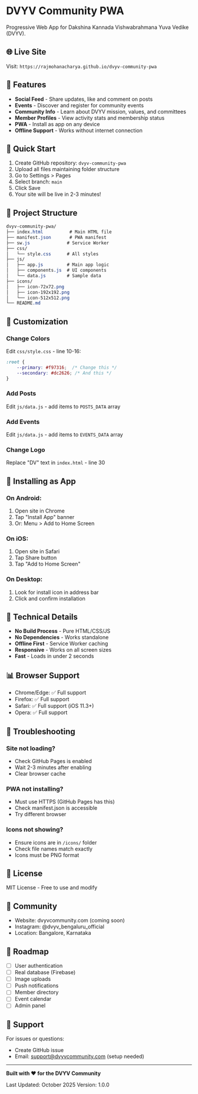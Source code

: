 # DVYV Community PWA

Progressive Web App for Dakshina Kannada Vishwabrahmana Yuva Vedike (DVYV).

## 🌐 Live Site

Visit: `https://rajmohanacharya.github.io/dvyv-community-pwa`

## 📱 Features

- **Social Feed** - Share updates, like and comment on posts
- **Events** - Discover and register for community events
- **Community Info** - Learn about DVYV mission, values, and committees
- **Member Profiles** - View activity stats and membership status
- **PWA** - Install as app on any device
- **Offline Support** - Works without internet connection

## 🚀 Quick Start

1. Create GitHub repository: `dvyv-community-pwa`
2. Upload all files maintaining folder structure
3. Go to Settings > Pages
4. Select branch: `main`
5. Click Save
6. Your site will be live in 2-3 minutes!

## 📁 Project Structure
```css
dvyv-community-pwa/
├── index.html          # Main HTML file
├── manifest.json       # PWA manifest
├── sw.js              # Service Worker
├── css/
│   └── style.css      # All styles
├── js/
│   ├── app.js         # Main app logic
│   ├── components.js  # UI components
│   └── data.js        # Sample data
├── icons/
│   ├── icon-72x72.png
│   ├── icon-192x192.png
│   └── icon-512x512.png
└── README.md
```

## 🎨 Customization

### Change Colors
Edit `css/style.css` - line 10-16:
```css
:root {
    --primary: #f97316;  /* Change this */
    --secondary: #dc2626; /* And this */
}
```

### Add Posts
Edit `js/data.js` - add items to `POSTS_DATA` array

### Add Events
Edit `js/data.js` - add items to `EVENTS_DATA` array

### Change Logo
Replace "DV" text in `index.html` - line 30

## 📲 Installing as App

### On Android:
1. Open site in Chrome
2. Tap "Install App" banner
3. Or: Menu > Add to Home Screen

### On iOS:
1. Open site in Safari
2. Tap Share button
3. Tap "Add to Home Screen"

### On Desktop:
1. Look for install icon in address bar
2. Click and confirm installation

## 🔧 Technical Details

- **No Build Process** - Pure HTML/CSS/JS
- **No Dependencies** - Works standalone
- **Offline First** - Service Worker caching
- **Responsive** - Works on all screen sizes
- **Fast** - Loads in under 2 seconds

## 📊 Browser Support

- Chrome/Edge: ✅ Full support
- Firefox: ✅ Full support  
- Safari: ✅ Full support (iOS 11.3+)
- Opera: ✅ Full support

## 🐛 Troubleshooting

### Site not loading?
- Check GitHub Pages is enabled
- Wait 2-3 minutes after enabling
- Clear browser cache

### PWA not installing?
- Must use HTTPS (GitHub Pages has this)
- Check manifest.json is accessible
- Try different browser

### Icons not showing?
- Ensure icons are in `/icons/` folder
- Check file names match exactly
- Icons must be PNG format

## 📝 License

MIT License - Free to use and modify

## 👥 Community

- Website: dvyvcommunity.com (coming soon)
- Instagram: @dvyv_bengaluru_official
- Location: Bangalore, Karnataka

## 🎯 Roadmap

- [ ] User authentication
- [ ] Real database (Firebase)
- [ ] Image uploads
- [ ] Push notifications
- [ ] Member directory
- [ ] Event calendar
- [ ] Admin panel

## 📧 Support

For issues or questions:
- Create GitHub issue
- Email: support@dvyvcommunity.com (setup needed)

---

**Built with ❤️ for the DVYV Community**

Last Updated: October 2025
Version: 1.0.0

